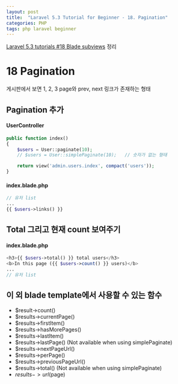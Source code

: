 ```yaml
---
layout: post
title:  "Laravel 5.3 Tutorial for Beginner - 18. Pagination"
categories: PHP
tags: php laravel beginner
---
```

[Laravel 5.3 tutorials #18 Blade subviews](https://goo.gl/eGJiZY) 정리

# 18 Pagination
게시판에서 보면 1, 2, 3 page와 prev, next 링크가 존재하는 형태

## Pagination 추가

#### UserController
```php
public function index()
{
    $users = User::paginate(10);
    // $users = User::simplePaginate(10);   // 숫자가 없는 형태

    return view('admin.users.index', compact('users'));
}
```

#### index.blade.php
```php
// 유저 list
...
{{ $users->links() }}
```

## Total 그리고 현재 count 보여주기

#### index.blade.php
```php
<h3>{{ $users->total() }} total users</h3>
<b>In this page ({{ $users->count() }} users)</b>
...
// 유저 list
```

## 이 외 blade template에서 사용할 수 있는 함수

* $result->count()
* $results->currentPage()
* $results->firstItem()
* $results->hasMorePages()
* $results->lastItem()
* $results->lastPage() (Not available when using simplePaginate)
* $results->nextPageUrl()
* $results->perPage()
* $results->previousPageUrl()
* $results->total() (Not available when using simplePaginate)
* $results->url($page)
